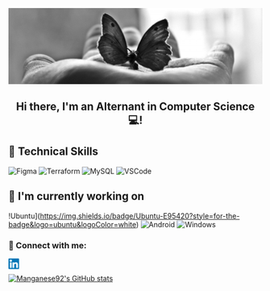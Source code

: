 <p align="center">
  <a href="https://github.com/Manganese92" target="_blank" rel="noreferrer"><img src="./images/Banner.jpeg" alt="my banner"></a>
</p>


<h2 align="center">
Hi there, I'm an Alternant in Computer Science 💻!
</h2>


## 💼 Technical Skills
![Figma](https://img.shields.io/badge/Figma-F24E1E?style=for-the-badge&logo=figma&logoColor=white)
![Terraform](https://img.shields.io/badge/Terraform-7B42BC?style=for-the-badge&logo=terraform&logoColor=white)
![MySQL](https://img.shields.io/badge/MySQL-005C84?style=for-the-badge&logo=mysql&logoColor=white)
![VSCode](https://img.shields.io/badge/VSCode-0078D4?style=for-the-badge&logo=visual%20studio%20code&logoColor=white)
</br>

## 🔭 I'm currently working on
!Ubuntu](https://img.shields.io/badge/Ubuntu-E95420?style=for-the-badge&logo=ubuntu&logoColor=white)
![Android](https://img.shields.io/badge/Android-3DDC84?style=for-the-badge&logo=android&logoColor=white)
![Windows](https://img.shields.io/badge/Windows-0078D6?style=for-the-badge&logo=windows&logoColor=white)



### 🤝 Connect with me:
<a href="https://www.linkedin.com/in/morgane-regnaut-055402224/"><img align="left" src="https://raw.githubusercontent.com/Manganese92/Manganese92/main/images/linkedin.svg" alt="Yu Shi | LinkedIn" width="21px"/></a>

</br>

[![Manganese92's GitHub stats](https://github-readme-stats.vercel.app/api?username=Manganese92&show_icons=true&theme=radical)](https://github.com/Manganese92/github-readme-stats)

